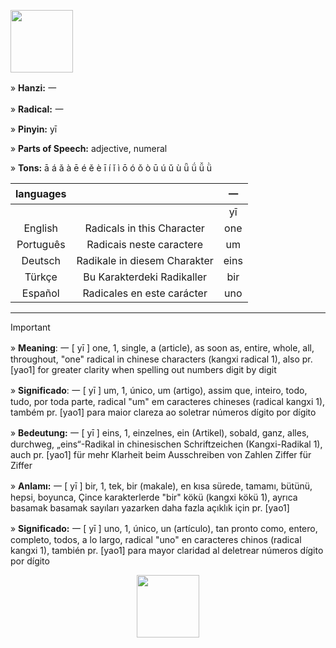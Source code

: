 <a href="https://www.youtube.com/@deisefreire5875/videos" target="blank"><img align="center" src="" alt="" height="100" /></a> 

» **Hanzi:** 一

» **Radical:** 一 

» **Pinyin:** yī

» **Parts of Speech:** adjective, numeral

» **Tons:** ā á ǎ à ē é ě è ī í ǐ ì ō ó ǒ ò ū ú ǔ ù ǖ ǘ ǚ ǜ 

| languages |  | 一 |
| :---: | :---: | :---: |
|  |   | yī | 
| English | Radicals in this Character | one  | 
| Português |Radicais neste caractere | um |
| Deutsch | Radikale in diesem Charakter | eins | 
| Türkçe | Bu Karakterdeki Radikaller | bir | 
| Español | Radicales en este carácter | uno | 

***
> [!IMPORTANT]
>
> » **Meaning**: 一 [ yī ] one, 1, single, a (article), as soon as, entire, whole, all, throughout, "one" radical in chinese characters (kangxi radical 1), also pr. [yao1] for greater clarity when spelling out numbers digit by digit
>
> » **Significado**: 一 [ yī ] um, 1, único, um (artigo), assim que, inteiro, todo, tudo, por toda parte, radical "um" em caracteres chineses (radical kangxi 1), também pr. [yao1] para maior clareza ao soletrar números dígito por dígito
>
> » **Bedeutung:** 一 [ yī ] eins, 1, einzelnes, ein (Artikel), sobald, ganz, alles, durchweg, „eins“-Radikal in chinesischen Schriftzeichen (Kangxi-Radikal 1), auch pr. [yao1] für mehr Klarheit beim Ausschreiben von Zahlen Ziffer für Ziffer
>
> » **Anlamı:** 一 [ yī ] bir, 1, tek, bir (makale), en kısa sürede, tamamı, bütünü, hepsi, boyunca, Çince karakterlerde "bir" kökü (kangxi kökü 1), ayrıca basamak basamak sayıları yazarken daha fazla açıklık için pr. [yao1]
> 
> » **Significado:** 一 [ yī ] uno, 1, único, un (artículo), tan pronto como, entero, completo, todos, a lo largo, radical "uno" en caracteres chinos (radical kangxi 1), también pr. [yao1] para mayor claridad al deletrear números dígito por dígito

<p align="center">
<a href="https://www.youtube.com/@deisefreire5875/videos" target="blank"><img align="center" src="" alt="" height="100" /></a> 
</p>
